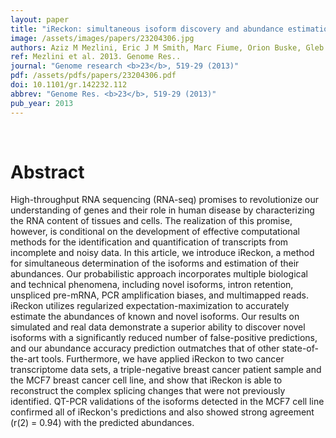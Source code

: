 ```yaml
---
layout: paper
title: "iReckon: simultaneous isoform discovery and abundance estimation from RNA-seq data."
image: /assets/images/papers/23204306.jpg
authors: Aziz M Mezlini, Eric J M Smith, Marc Fiume, Orion Buske, Gleb L Savich, Sohrab Shah, Sam Aparicio, Derek Y Chiang, Anna Goldenberg, Michael Brudno
ref: Mezlini et al. 2013. Genome Res..
journal: "Genome research <b>23</b>, 519-29 (2013)"
pdf: /assets/pdfs/papers/23204306.pdf
doi: 10.1101/gr.142232.112
abbrev: "Genome Res. <b>23</b>, 519-29 (2013)"
pub_year: 2013
---
```


<br />
<div data-badge-popover="right" data-badge-type="donut" data-pmid="23204306" data-hide-no-mentions="true" class="altmetric-embed"></div>

# Abstract

High-throughput RNA sequencing (RNA-seq) promises to revolutionize our understanding of genes and their role in human disease by characterizing the RNA content of tissues and cells. The realization of this promise, however, is conditional on the development of effective computational methods for the identification and quantification of transcripts from incomplete and noisy data. In this article, we introduce iReckon, a method for simultaneous determination of the isoforms and estimation of their abundances. Our probabilistic approach incorporates multiple biological and technical phenomena, including novel isoforms, intron retention, unspliced pre-mRNA, PCR amplification biases, and multimapped reads. iReckon utilizes regularized expectation-maximization to accurately estimate the abundances of known and novel isoforms. Our results on simulated and real data demonstrate a superior ability to discover novel isoforms with a significantly reduced number of false-positive predictions, and our abundance accuracy prediction outmatches that of other state-of-the-art tools. Furthermore, we have applied iReckon to two cancer transcriptome data sets, a triple-negative breast cancer patient sample and the MCF7 breast cancer cell line, and show that iReckon is able to reconstruct the complex splicing changes that were not previously identified. QT-PCR validations of the isoforms detected in the MCF7 cell line confirmed all of iReckon's predictions and also showed strong agreement (r(2) = 0.94) with the predicted abundances.

